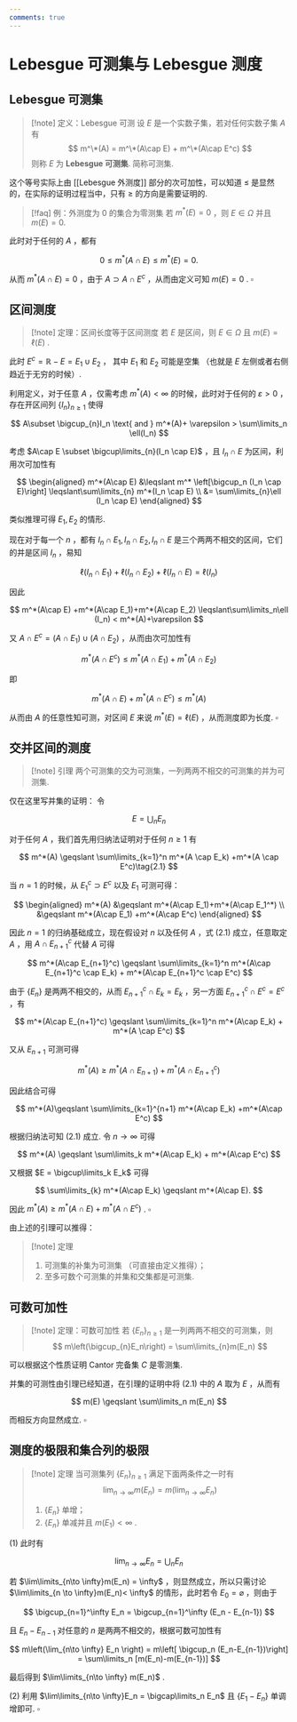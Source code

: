 ```yaml
---
comments: true
---
```

# Lebesgue 可测集与 Lebesgue 测度
## Lebesgue 可测集
>[!note] 定义：Lebesgue 可测
>设 $E$ 是一个实数子集，若对任何实数子集 $A$ 有
>$$ m^\*(A) = m^\*(A\cap E) + m^\*(A\cap E^c) $$
>则称 $E$ 为 **Lebesgue 可测集**. 简称可测集.

这个等号实际上由 [[Lebesgue 外测度]] 部分的次可加性，可以知道 $\leqslant$ 是显然的，在实际的证明过程当中，只有 $\geqslant$ 的方向是需要证明的.

>[!faq] 例：外测度为 $0$ 的集合为零测集
>若 $m^*(E)=0$ ，则 $E\in \Omega$ 并且 $m(E)=0$.

此时对于任何的 $A$ ，都有

$$
0 \leqslant m^*(A\cap E) \leqslant m^*(E) = 0.
$$

从而 $m^*(A \cap E) =0$ ，由于 $A\supset A\cap E^c$ ，从而由定义可知 $m(E)=0$ . $\square$

## 区间测度

>[!note] 定理：区间长度等于区间测度
>若 $E$ 是区间，则 $E\in \Omega$ 且 $m(E) = \ell (E)$ .

此时 $E^c = \mathbb{R}-E = E_1\cup E_2$ ， 其中 $E_1$ 和 $E_2$ 可能是空集 （也就是 $E$ 左侧或者右侧趋近于无穷的时候）.

利用定义，对于任意 $A$ ，仅需考虑 $m^*(A)<\infty$ 的时候，此时对于任何的 $\varepsilon>0$ ，存在开区间列 $\left\lbrace I_n \right\rbrace_{n \geqslant 1}$ 使得

$$
A\subset \bigcup_{n}I_n \text{ and } m^*(A)+ \varepsilon > \sum\limits_n \ell(I_n)
$$

考虑 $A\cap E \subset \bigcup\limits_{n}(I_n \cap E)$ ，且 $I_n\cap E$ 为区间，利用次可加性有

$$
\begin{aligned}
m^*(A\cap E) &\leqslant m^* \left[\bigcup_n (I_n \cap E)\right] \leqslant\sum\limits_{n} m^*(I_n \cap E) \\
&= \sum\limits_{n}\ell (I_n \cap E)
\end{aligned}
$$

类似推理可得 $E_1,E_2$ 的情形.

现在对于每一个 $n$ ，都有 $I_n\cap E_1,I_n\cap E_2,I_n \cap E$ 是三个两两不相交的区间，它们的并是区间 $I_n$ ，易知

$$
\ell(I_n\cap E_1)+\ell(I_n\cap E_2)+\ell(I_n \cap E) = \ell (I_n)
$$

因此

$$
m^*(A\cap E) +m^*(A\cap E_1)+m^*(A\cap E_2)  \leqslant\sum\limits_n\ell (I_n)  < m^*(A)+\varepsilon
$$

又 $A\cap E^c = (A\cap E_1)\cup (A \cap E_2)$ ，从而由次可加性有

$$
m^*(A\cap E^c)\leqslant m^*(A\cap E_1)+ m^*(A\cap E_2)
$$

即

$$
m^*(A\cap E)+m^*(A\cap E^c) \leqslant m^*(A)
$$

从而由 $A$ 的任意性知可测，对区间 $E$ 来说 $m^*(E) = \ell (E)$ ，从而测度即为长度. $\square$

## 交并区间的测度
>[!note] 引理
>两个可测集的交为可测集，一列两两不相交的可测集的并为可测集.

仅在这里写并集的证明：
令

$$
E = \bigcup_{n} E_n
$$

对于任何 $A$ ，我们首先用归纳法证明对于任何 $n \geqslant 1$ 有

$$
m^*(A) \geqslant \sum\limits_{k=1}^n m^*(A \cap E_k) +m^*(A \cap E^c)\tag{2.1}
$$

当 $n=1$ 的时候，从 $E_1^c \supset E^c$ 以及 $E_1$ 可测可得：

$$
\begin{aligned}
m^*(A) &\geqslant m^*(A\cap E_1)+m^*(A\cap E_1^*) \\
&\geqslant m^*(A\cap E_1) +m^*(A\cap E^c)
\end{aligned}
$$

因此 $n=1$ 的归纳基础成立，现在假设对 $n$ 以及任何 $A$ ，式 $(2.1)$ 成立，任意取定 $A$ ，用 $A \cap E^c_{n+1}$ 代替 $A$ 可得

$$
m^*(A\cap E_{n+1}^c) \geqslant \sum\limits_{k=1}^n m^*(A\cap E_{n+1}^c \cap E_k) + m^*(A\cap E_{n+1}^c \cap E^c)
$$

由于 $\left\lbrace E_n \right\rbrace$ 是两两不相交的，从而 $E_{n+1}^c\cap E_k = E_k$ ，另一方面 $E_{n+1}^c\cap E^c = E^c$ ，有

$$
m^*(A\cap E_{n+1}^c) \geqslant \sum\limits_{k=1}^n m^*(A\cap E_k) + m^*(A \cap E^c)
$$

又从 $E_{n+1}$ 可测可得

$$
m^*(A)\geqslant m^*(A\cap E_{n+1}) + m^*(A\cap E_{n+1}^c)
$$

因此结合可得

$$
m^*(A)\geqslant \sum\limits_{k=1}^{n+1} m^*(A\cap E_k) +m^*(A\cap E^c)
$$

根据归纳法可知 $(2.1)$ 成立. 令 $n\to \infty$ 可得

$$
m^*(A) \geqslant \sum\limits_k m^*(A\cap E_k) + m^*(A\cap E^c)
$$

又根据 $E = \bigcup\limits_k E_k$ 可得

$$
\sum\limits_{k} m^*(A\cap E_k) \geqslant m^*(A\cap E).
$$

因此 $m^*(A) \geqslant m^*(A\cap E)+m^*(A\cap E^c)$ . $\square$

由上述的引理可以推得：

>[!note] 定理
>1. 可测集的补集为可测集 （可直接由定义推得）；
>2. 至多可数个可测集的并集和交集都是可测集.

## 可数可加性

>[!note] 定理：可数可加性
>若 $\left\lbrace E_n \right\rbrace_{n \geqslant 1}$ 是一列两两不相交的可测集，则
>$$ m\left(\bigcup_{n}E_n\right) = \sum\limits_{n}m(E_n) $$

可以根据这个性质证明 Cantor 完备集 $C$ 是零测集.

并集的可测性由引理已经知道，在引理的证明中将 $(2.1)$ 中的 $A$ 取为 $E$ ，从而有

$$
m(E) \geqslant \sum\limits_n m(E_n)
$$

而相反方向显然成立. $\square$

## 测度的极限和集合列的极限

>[!note] 定理
>当可测集列 $\left\lbrace E_n \right\rbrace_{n \geqslant1}$ 满足下面两条件之一时有
>$$ \lim_{n\to \infty} m(E_n) = m\left(\lim_{n\to \infty} E_n\right) $$
>1. $\left\lbrace E_n \right\rbrace$ 单增；
>2. $\left\lbrace E_n \right\rbrace$ 单减并且 $m(E_1)< \infty$ .


(1) 此时有

$$
\lim_{n\to \infty} E_n = \bigcup_n E_n
$$

若 $\lim\limits_{n\to \infty}m(E_n) = \infty$ ，则显然成立，所以只需讨论 $\lim\limits_{n \to \infty}m(E_n)< \infty$ 的情形，此时若令 $E_0 = \varnothing$ ，则由于

$$
\bigcup_{n=1}^\infty E_n  = \bigcup_{n=1}^\infty (E_n - E_{n-1})
$$

且 $E_n-E_{n-1}$ 对任意的 $n$ 是两两不相交的，根据可数可加性有

$$
m\left(\lim_{n\to \infty} E_n \right) = m\left[ \bigcup_n (E_n-E_{n-1})\right] = \sum\limits_n [m(E_n)-m(E_{n-1})]
$$

最后得到 $\lim\limits_{n\to \infty} m(E_n)$ .

(2) 利用 $\lim\limits_{n\to \infty}E_n = \bigcap\limits_n E_n$ 且 $\left\lbrace E_1-E_n \right\rbrace$ 单调增即可. $\square$


